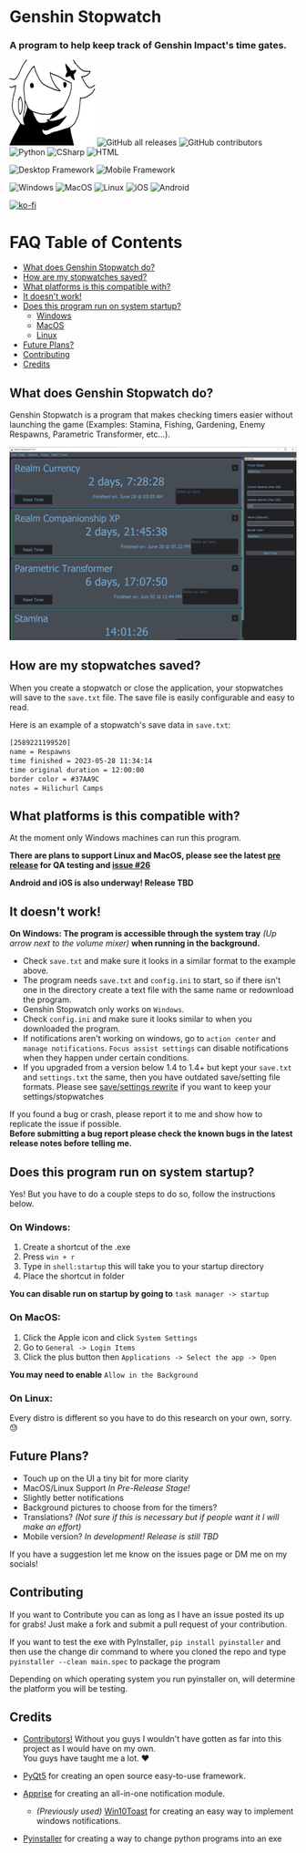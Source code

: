 # Genshin Stopwatch
### A program to help keep track of Genshin Impact's time gates.

<img src="/img/icon.png" width="150" height="150"> ![GitHub all releases](https://img.shields.io/github/downloads/Wolfmyths/Genshin-Stopwatch/total)
                                              ![GitHub contributors](https://img.shields.io/github/contributors/Wolfmyths/Genshin-Stopwatch)
                                              ![Python](https://img.shields.io/badge/Python-3.11-blue)
                                              ![CSharp](https://img.shields.io/badge/CSharp(soon!)-.NET_7-purple)
                                              ![HTML](https://img.shields.io/badge/HTML-4-orange)
                                              
![Desktop Framework](https://img.shields.io/badge/Desktop_Framework-PyQt5-green)
![Mobile Framework](https://img.shields.io/badge/Mobile_Framework(soon!)-.NET_Maui-purple)
                                              
![Windows](https://img.shields.io/badge/Windows-Supported-green)
![MacOS](https://img.shields.io/badge/MacOS-Pre--Release-blue)
![Linux](https://img.shields.io/badge/Linux-Pre--Release-blue)
![iOS](https://img.shields.io/badge/iOS-TBD-lightgray)
![Android](https://img.shields.io/badge/Android-TBD-lightgray)
                                              
[![ko-fi](https://ko-fi.com/img/githubbutton_sm.svg)](https://ko-fi.com/C0C4MJZS9)

# FAQ Table of Contents
* [What does Genshin Stopwatch do?](#what-does-genshin-stopwatch-do)
* [How are my stopwatches saved?](#how-are-my-stopwatches-saved)
* [What platforms is this compatible with?](#what-platforms-is-this-compatible-with)
* [It doesn't work!](#it-doesnt-work)
* [Does this program run on system startup?](#does-this-program-run-on-system-startup)
    + [Windows](#on-windows)
    + [MacOS](#on-macos)
    + [Linux](#on-linux)
* [Future Plans?](#future-plans)
* [Contributing](#contributing)
* [Credits](#credits)

## What does Genshin Stopwatch do?

Genshin Stopwatch is a program that makes checking timers easier without launching the game (Examples: Stamina, Fishing, Gardening, Enemy Respawns, Parametric Transformer, etc...).

<img src="/img/stopwatch_demo.PNG" alt="Windows version of Genshin Stopwatch">

## How are my stopwatches saved?
When you create a stopwatch or close the application, your stopwatches will save to the `save.txt` file. The save file is easily configurable and easy to read.

Here is an example of a stopwatch's save data in `save.txt`:
```
[2589221199520]
name = Respawns
time finished = 2023-05-28 11:34:14
time original duration = 12:00:00
border color = #37AA9C
notes = Hilichurl Camps
```

## What platforms is this compatible with?

At the moment only Windows machines can run this program.

**There are plans to support Linux and MacOS, please see the latest [pre release](https://github.com/Wolfmyths/Genshin-Stopwatch/releases/tag/V1.5.5-pre) for QA testing and [issue #26](https://github.com/Wolfmyths/Genshin-Stopwatch/issues/26)**

**Android and iOS is also underway! Release TBD**

## It doesn't work!

**On Windows: The program is accessible through the system tray** *(Up arrow next to the volume mixer)* **when running in the background.**

+ Check `save.txt` and make sure it looks in a similar format to the example above.
+ The program needs `save.txt` and `config.ini` to start, so if there isn't one in the directory create a text file with the same name or redownload the program.
+ Genshin Stopwatch only works on `Windows`.
+ Check `config.ini` and make sure it looks similar to when you downloaded the program.
+ If notifications aren't working on windows, go to `action center` and `manage notifications`. `Focus assist settings` can disable notifications when they happen under certain conditions.
+ If you upgraded from a version below 1.4 to 1.4+ but kept your `save.txt` and `settings.txt` the same, then you have outdated save/setting file formats. Please see [save/settings rewrite](https://github.com/Wolfmyths/Genshin-Stopwatch/releases/tag/V1.4) if you want to keep your settings/stopwatches

If you found a bug or crash, please report it to me and show how to replicate the issue if possible.<br>
**Before submitting a bug report please check the known bugs in the latest release notes before telling me.**

## Does this program run on system startup?

Yes! But you have to do a couple steps to do so, follow the instructions below.

### On Windows:
1. Create a shortcut of the .exe
2. Press `win + r`
3. Type in `shell:startup` this will take you to your startup directory
4. Place the shortcut in folder

**You can disable run on startup by going to** `task manager -> startup` 

### On MacOS:
1. Click the Apple icon and click `System Settings`
2. Go to `General -> Login Items`
3. Click the plus button then `Applications -> Select the app -> Open`

**You may need to enable** `Allow in the Background`

### On Linux:
Every distro is different so you have to do this research on your own, sorry. 😓

## Future Plans?

+ Touch up on the UI a tiny bit for more clarity
+ MacOS/Linux Support *In Pre-Release Stage!*
+ Slightly better notifications
+ Background pictures to choose from for the timers?
+ Translations? *(Not sure if this is necessary but if people want it I will make an effort)*
+ Mobile version? *In development! Release is still TBD*

If you have a suggestion let me know on the issues page or DM me on my socials!

## Contributing

If you want to Contribute you can as long as I have an issue posted its up for grabs! Just make a fork and submit a pull request of your contribution.

If you want to test the exe with PyInstaller, `pip install pyinstaller` and then use the change dir command to where you cloned the repo and type `pyinstaller --clean main.spec` to package the program

Depending on which operating system you run pyinstaller on, will determine the platform you will be testing.

## Credits

+ [Contributors!](https://github.com/Wolfmyths/Genshin-Stopwatch/graphs/contributors) Without you guys I wouldn't have gotten as far into this project as I would have on my own. <br> You guys have taught me a lot. ❤️

+ [PyQt5](https://pypi.org/project/PyQt5/) for creating an open source easy-to-use framework.

+ [Apprise](https://pypi.org/project/apprise/) for creating an all-in-one notification module.
  - *(Previously used)* [Win10Toast](https://pypi.org/project/win10toast/) for creating an easy way to implement windows notifications.

+ [Pyinstaller](https://pypi.org/project/pyinstaller/) for creating a way to change python programs into an exe
